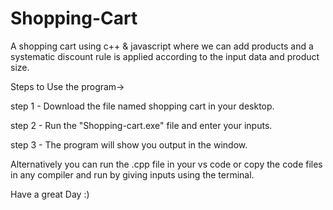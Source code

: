 # Shopping-Cart
A shopping cart using c++ & javascript where we can add products and a systematic discount rule is applied according to the input data and product size.

Steps to Use the program->

step 1 - Download the file named shopping cart in your desktop.

step 2 - Run the "Shopping-cart.exe" file and enter your inputs.

step 3 - The program will show you output in the window.

Alternatively you can run the .cpp file in your vs code or copy the code files in any compiler and run by giving inputs using the terminal.


Have a great Day :)
